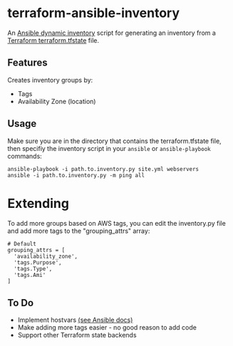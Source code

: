 terraform-ansible-inventory
===========================

An [Ansible dynamic inventory](http://docs.ansible.com/ansible/latest/intro_dynamic_inventory.html) script for generating an inventory from a [Terraform terraform.tfstate](https://www.terraform.io/docs/state/) file.

## Features

Creates inventory groups by:

* Tags
* Availability Zone (location)


## Usage

Make sure you are in the directory that contains the terraform.tfstate file, then specifiy the inventory script in your `ansible` or `ansible-playbook` commands:

    ansible-playbook -i path.to.inventory.py site.yml webservers
    ansible -i path.to.inventory.py -m ping all


# Extending

To add more groups based on AWS tags, you can edit the inventory.py file and add more tags to the "grouping_attrs" array:

    # Default
    grouping_attrs = [
      'availability_zone',
      'tags.Purpose',
      'tags.Type',
      'tags.Ami'
    ]


## To Do

* Implement hostvars [(see Ansible docs)](http://docs.ansible.com/ansible/latest/dev_guide/developing_inventory.html)
* Make adding more tags easier - no good reason to add code
* Support other Terraform state backends
